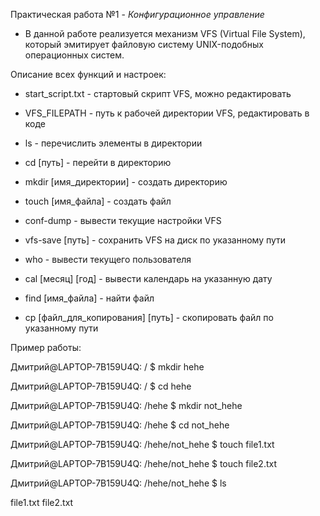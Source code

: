 Практическая работа №1 - *Конфигурационное управление*

* В данной работе реализуется механизм VFS (Virtual File System),
который эмитирует файловую систему UNIX-подобных операционных систем.

Описание всех функций и настроек:

* start_script.txt - стартовый скрипт VFS, можно редактировать

* VFS_FILEPATH - путь к рабочей директории VFS, редактировать в коде

* ls - перечислить элементы в директории

* cd [путь] - перейти в директорию

* mkdir [имя_директории] - создать директорию

* touch [имя_файла] - создать файл

* conf-dump - вывести текущие настройки VFS

* vfs-save [путь] - сохранить VFS на диск по указанному пути

* who - вывести текущего пользователя

* cal [месяц] [год] - вывести календарь на указанную дату

* find [имя_файла] - найти файл

* cp [файл_для_копирования] [путь] - скопировать файл по указанному пути


Пример работы:

Дмитрий@LAPTOP-7B159U4Q: / $ mkdir hehe

Дмитрий@LAPTOP-7B159U4Q: / $ cd hehe

Дмитрий@LAPTOP-7B159U4Q: /hehe $ mkdir not_hehe

Дмитрий@LAPTOP-7B159U4Q: /hehe $ cd not_hehe

Дмитрий@LAPTOP-7B159U4Q: /hehe/not_hehe $ touch file1.txt

Дмитрий@LAPTOP-7B159U4Q: /hehe/not_hehe $ touch file2.txt

Дмитрий@LAPTOP-7B159U4Q: /hehe/not_hehe $ ls

file1.txt file2.txt
